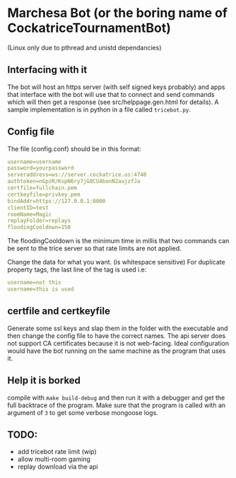 # Marchesa Bot (or the boring name of CockatriceTournamentBot)
(Linux only due to pthread and unistd dependancies)

## Interfacing with it 
The bot will host an https server (with self signed keys probably) and apps that
interface with the bot will use that to connect and send commands which will then
get a response (see src/helppage.gen.html for details). A sample implementation is
in python in a file called `tricebot.py`.

## Config file
The file (config.conf) should be in this format:

```yaml
username=username
password=yourpassword
serveraddress=ws://server.cockatrice.us:4748
authtoken=nGpzR/KspN6ry7jG8CU4bonN2aujzfJa
certfile=fullchain.pem
certkeyfile=privkey.pem
bindAddr=https://127.0.0.1:8000
clientID=test
roomName=Magic
replayFolder=replays
floodingCooldown=150
```
The floodingCooldown is the minimum time in millis that two commands can be sent 
to the trice server so that rate limits are not applied.

Change the data for what you want. (is whitespace sensitive)
For duplicate property tags, the last line of the tag is used i.e:

```yaml
username=not this
username=this is used

```

## certfile and certkeyfile
Generate some ssl keys and slap them in the folder with the executable and then
change the config file to have the correct names. The api server does not support
CA certificates because it is not web-facing. Ideal configuration would have the
bot running on the same machine as the program that uses it.

## Help it is borked
compile with `make build-debug` and then run it with a debugger and get the full
backtrace of the program. Make sure that the program is called with an argument of
`3` to get some verbose mongoose logs.

## TODO:
- add tricebot rate limit (wip)
- allow multi-room gaming
- replay download via the api
